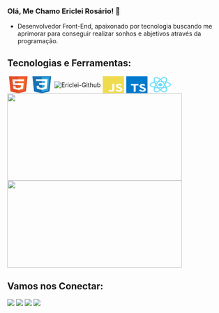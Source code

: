 ### Olá, Me Chamo Ericlei Rosário! 👋
- Desenvolvedor Front-End, apaixonado por tecnologia buscando me aprimorar para conseguir realizar sonhos e abjetivos através da programação.

## **Tecnologias e Ferramentas:** 
<div style="display: inline_block">
  <img align="center" alt="Ericlei-HTML" height="40" width="50" src="https://raw.githubusercontent.com/devicons/devicon/master/icons/html5/html5-original.svg">
  <img align="center" alt="Ericlei-CSS" height="40" width="50" src="https://raw.githubusercontent.com/devicons/devicon/master/icons/css3/css3-original.svg">
  <img align="center" alt="Ericlei-Github" height="40" width="50" src="https://raw.githubusercontent.com/jmnote/z-icons/master/svg/git.svg">
  <img align="center" alt="Ericlei-Js" height="40" width="50" src="https://raw.githubusercontent.com/devicons/devicon/master/icons/javascript/javascript-plain.svg">
  <img align="center" alt="Ericlei-Ts" height="40" width="50" src="https://raw.githubusercontent.com/devicons/devicon/master/icons/typescript/typescript-plain.svg">
  <img align="center" alt="Ericlei-React" height="40" width="50" src="https://raw.githubusercontent.com/devicons/devicon/master/icons/react/react-original.svg">  
</div> 

<div>
  <a href="https://github.com/ericleirosario/github-readme-stats">
    <img width=400 height=200 align="center" src="https://github-readme-stats.vercel.app/api?username=ericleirosario&show_icons=true&theme=transparent&include_all_commits" />
  </a>
  <a href="https://github.com/ericleirosario/github-readme-stats">
  <img width=400 height=200 align="center" src="https://github-readme-stats.vercel.app/api/top-langs?username=ericleirosario&layout=compact&langs_count=5&theme=transparent&card_width=100" />
  </a>
</div>
  
  ## **Vamos nos Conectar:**
 
<div>
  <a href="https://www.linkedin.com/in/ericleirosario" target="_blank"><img src="https://img.shields.io/badge/-LinkedIn-%230077B5?style=for-the-badge&logo=linkedin&logoColor=white" target="_blank"></a>
  <a href="https://instagram.com/_ericleirosario" target="_blank"><img src="https://img.shields.io/badge/-Instagram-%23E4405F?style=for-the-badge&logo=instagram&logoColor=white" target="_blank"></a> 	
 <a href="https://discord.gg/ericleirosario" target="_blank"><img src="https://img.shields.io/badge/Discord-7289DA?style=for-the-badge&logo=discord&logoColor=white" target="_blank"></a> 
  <a href = "mailto:ericleirosario@gmail.com" target="_blank"><img src="https://img.shields.io/badge/-Gmail-%23333?style=for-the-badge&logo=gmail&logoColor=white" target="_blank"></a>  
</div>
